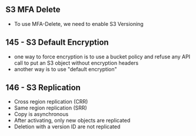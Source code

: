 ## S3 MFA Delete

- To use MFA-Delete, we need to enable S3 Versioning

## 145 - S3 Default Encryption

- one way to force encryption is to use a bucket policy and refuse any API call to put an S3 object without encryption headers
- another way is to use "default encryption"

## 146 - S3 Replication

- Cross region replication (CRR)
- Same region replication (SRR)
- Copy is asynchronous
- After activating, only new objects are replicated
- Deletion with a version ID are not replicated
